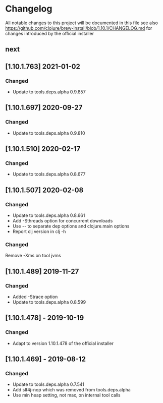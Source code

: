 # Changelog
All notable changes to this project will be documented in this file
	see also https://github.com/clojure/brew-install/blob/1.10.1/CHANGELOG.md for
changes introduced by the official installer
## next

## [1.10.1.763] 2021-01-02
### Changed
- Update to tools.deps.alpha 0.9.857

## [1.10.1.697] 2020-09-27
### Changed
- Update to tools.deps.alpha 0.9.810

## [1.10.1.510] 2020-02-17
### Changed
- Update to tools.deps.alpha 0.8.677
	
## [1.10.1.507] 2020-02-08
### Changed
- Update to tools.deps.alpha 0.8.661
- Add -Sthreads option for concurrent downloads
- Use -- to separate dep options and clojure.main options
- Report clj version in clj -h
	
### Changed
Remove -Xms on tool jvms

## [1.10.1.489] 2019-11-27
### Changed
- Added -Strace option
- Update to tools.deps.alpha 0.8.599
## [1.10.1.478] - 2019-10-19
### Changed
- Adapt to version 1.10.1.478 of the official installer

## [1.10.1.469] - 2019-08-12

### Changed
- Update to tools.deps.alpha 0.7.541
- Add slf4j-nop which was removed from tools.deps.alpha
- Use min heap setting, not max, on internal tool calls
